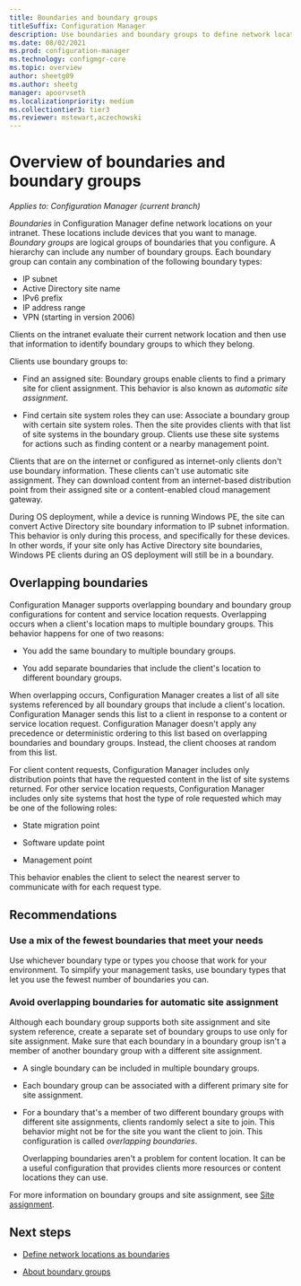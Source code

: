 ```yaml
---
title: Boundaries and boundary groups
titleSuffix: Configuration Manager
description: Use boundaries and boundary groups to define network locations for clients and site systems in your environment.
ms.date: 08/02/2021
ms.prod: configuration-manager
ms.technology: configmgr-core
ms.topic: overview
author: sheetg09
ms.author: sheetg
manager: apoorvseth
ms.localizationpriority: medium
ms.collectiontier3: tier3
ms.reviewer: mstewart,aczechowski
---
```


# Overview of boundaries and boundary groups

*Applies to: Configuration Manager (current branch)*

_Boundaries_ in Configuration Manager define network locations on your intranet. These locations include devices that you want to manage. _Boundary groups_ are logical groups of boundaries that you configure. A hierarchy can include any number of boundary groups. Each boundary group can contain any combination of the following boundary types:

- IP subnet
- Active Directory site name
- IPv6 prefix
- IP address range
- VPN (starting in version 2006)

Clients on the intranet evaluate their current network location and then use that information to identify boundary groups to which they belong.

Clients use boundary groups to:

- Find an assigned site: Boundary groups enable clients to find a primary site for client assignment. This behavior is also known as _automatic site assignment_.

- Find certain site system roles they can use: Associate a boundary group with certain site system roles. Then the site provides clients with that list of site systems in the boundary group. Clients use these site systems for actions such as finding content or a nearby management point.

Clients that are on the internet or configured as internet-only clients don't use boundary information. These clients can't use automatic site assignment. They can download content from an internet-based distribution point from their assigned site or a content-enabled cloud management gateway.

During OS deployment, while a device is running Windows PE, the site can convert Active Directory site boundary information to IP subnet information. This behavior is only during this process, and specifically for these devices. In other words, if your site only has Active Directory site boundaries, Windows PE clients during an OS deployment will still be in a boundary.<!-- SCCMDocs#2086 -->

## Overlapping boundaries

Configuration Manager supports overlapping boundary and boundary group configurations for content and service location requests. Overlapping occurs when a client's location maps to multiple boundary groups. This behavior happens for one of two reasons:

- You add the same boundary to multiple boundary groups.

- You add separate boundaries that include the client's location to different boundary groups.

When overlapping occurs, Configuration Manager creates a list of all site systems referenced by all boundary groups that include a client's location. Configuration Manager sends this list to a client in response to a content or service location request. Configuration Manager doesn't apply any precedence or deterministic ordering to this list based on overlapping boundaries and boundary groups. Instead, the client chooses at random from this list.

For client content requests, Configuration Manager includes only distribution points that have the requested content in the list of site systems returned. For other service location requests, Configuration Manager includes only site systems that host the type of role requested which may be one of the following roles:

- State migration point

- Software update point

- Management point

This behavior enables the client to select the nearest server to communicate with for each request type.

## Recommendations

### Use a mix of the fewest boundaries that meet your needs

Use whichever boundary type or types you choose that work for your environment. To simplify your management tasks, use boundary types that let you use the fewest number of boundaries you can.

### Avoid overlapping boundaries for automatic site assignment

Although each boundary group supports both site assignment and site system reference, create a separate set of boundary groups to use only for site assignment. Make sure that each boundary in a boundary group isn't a member of another boundary group with a different site assignment.

- A single boundary can be included in multiple boundary groups.

- Each boundary group can be associated with a different primary site for site assignment.

- For a boundary that's a member of two different boundary groups with different site assignments, clients randomly select a site to join. This behavior might not be for the site you want the client to join. This configuration is called _overlapping boundaries_.

    Overlapping boundaries aren't a problem for content location. It can be a useful configuration that provides clients more resources or content locations they can use.

For more information on boundary groups and site assignment, see [Site assignment](boundary-groups.md#site-assignment).

## Next steps

- [Define network locations as boundaries](boundaries.md)

- [About boundary groups](boundary-groups.md)
